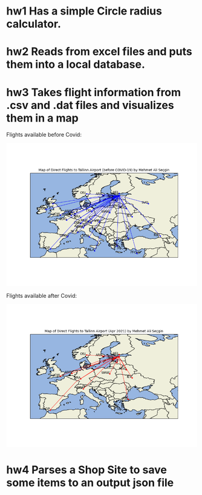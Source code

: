 # hw1 Has a simple Circle radius calculator.

# hw2 Reads from excel files and puts them into a local database.

# hw3 Takes flight information from .csv and .dat files and visualizes them in a map

Flights available before Covid:

![deneme](hw3/maps/before_covid.png?raw=true)

Flights available after Covid:

![deneme](hw3/maps/april_21.png?raw=true)

# hw4 Parses a Shop Site to save some items to an output json file